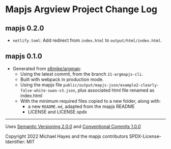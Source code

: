 # Mapjs Argview Project Change Log

## mapjs 0.2.0

- `netlify.toml`: Add redirect from `index.html` to `output/html/index.html`.

## mapjs 0.1.0

- Generated from [s6mike/argmap](https://github.com/s6mike/argmap):
  - Using the latest commit, from the branch `21-argmapjs-cli`.
  - Built with webpack in production mode.
  - Using the mapjs file `public/output/mapjs-json/example2-clearly-false-white-swan-v3.json`, plus associated html file renamed as index.html
  - With the minimum required files copied to a new folder, along with:
    - a new `README.md`, adapted from the mapjs README
    - LICENSE and LICENSE.spdx

----------------

Uses [Semantic Versioning 2.0.0](https://semver.org/) and [Conventional Commits 1.0.0](https://www.conventionalcommits.org/en/v1.0.0/)

Copyright 2022 Michael Hayes and the mapjs contributors
SPDX-License-Identifier: MIT
